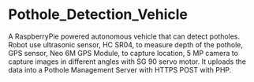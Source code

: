 # Pothole_Detection_Vehicle
A RaspberryPie powered autonomous vehicle that can detect potholes. Robot use ultrasonic sensor, HC SR04, to measure depth of the pothole, GPS sensor, Neo 6M GPS Module, to capture location, 5 MP camera to capture images in different angles with SG 90 servo motor. It uploads the data into a Pothole Management Server with HTTPS POST with PHP.
